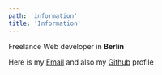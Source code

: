 ```yaml
---
path: 'information'
title: 'Information'
---
```


Freelance Web developer in **Berlin**

Here is my [Email](mailto:nogues.loic@gmail.com) and also my [Github](https://github.com/m0g) profile</p>